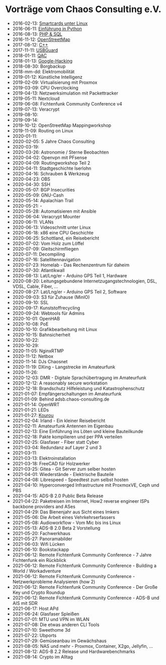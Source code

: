 # Vorträge vom Chaos Consulting e.V.

* 2016-02-13: [Smartcards unter Linux](SmartcardsUnterLinux-20160213/C2IS-Vortrag-SmartcardsUnterLinux.pdf)
* 2016-06-11: [Einführung in Python](EinfuehrungPython-20160611/C2IS-Vortrag-Python.pdf)
* 2016-08-13: [PHP & SQL](PHP_SQL-20160813/vortrag_php_sql.pdf)
* 2016-11-12: [OpenStreetMap](OpenStreetMap-20161112/vortrag_osm.pdf)
* 2017-08-12: [C++](C++-20170812/index.html)
* 2017-11-11: [USBGuard](USBGuard-20171111/USBGuard.pdf)
* 2018-01-11: [QAC](QAC-20180113/index.html)
* 2018-01-13: [Google-Hacking](googlehacking-20180113/googlehacking.pdf)
* 2018-08-30: Borgbackup
* 2018-mm-dd: Elektromobilität
* 2019-01-12: Künstliche Intelligenz
* 2019-02-09: Virtualisierung mit Proxmox
* 2019-03-09: CPU Overclocking
* 2019-04-13: Netzwerksimulation mit Packettracker
* 2019-05-11: Nextcloud
* 2019-06-08: Fichtenfunk Community Conference v4
* 2019-07-13: Veracrypt
* 2019-08-10: 
* 2019-09-14: 
* 2019-10-12: OpenStreetMap Mappingworkshop
* 2019-11-09: Routing on Linux
* 2020-01-11:
* 2020-02-05: 5 Jahre Chaos Consulting
* 2020-03-19: 
* 2020-03-26: Astronomie / Sterne Beobachten
* 2020-04-02: Openvpn mit PFsense
* 2020-04-09: Routingworkshop Teil 2
* 2020-04-11: Stadtgeschichte Iserlohn
* 2020-04-16: Schrauben & Werkzeug
* 2020-04-23: OBS
* 2020-04-30: SSH
* 2020-05-07: BGP Insecurities
* 2020-05-09: GNU-Cash
* 2020-05-14: Apalachian Trail
* 2020-05-21: -
* 2020-05-28: Automatisieren mit Ansible
* 2020-06-04: Veracrypt Mounter
* 2020-06-11: VLANs
* 2020-06-13: Videoschnitt unter Linux
* 2020-06-18: x86 eine CPU Geschichte
* 2020-06-25: Schottland, ein Reisebericht
* 2020-07-02: Vom Holz zum Löffel
* 2020-07-09: Gleitschirmfliegen
* 2020-07-11: Decompiling
* 2020-07-16: Satellitennavigation
* 2020-07-23: Homelab - Das Rechenzentrum für daheim
* 2020-07-30: Atlantikwall
* 2020-08-13: Lat/Lng/er - Arduino GPS Teil 1, Hardware
* 2020-08-20: Leitungsgebundene Internetzugangstechnologien, DSL, VDSL, Cable, Fiber, ...
* 2020-08-27: Lat/Lng/er - Arduino GPS Teil 2, Software
* 2020-09-03: S3 für Zuhause (MinIO)
* 2020-09-10: SSL
* 2020-09-17: Kunststoffrecycling
* 2020-09-24: Webtools für Admins
* 2020-10-01: OpenHAB
* 2020-10-08: PoE
* 2020-10-10: Grafikbearbeitung mit Linux
* 2020-10-15: Bahnsicherheit
* 2020-10-22: 
* 2020-10-29: 
* 2020-11-05: NginxRTMP
* 2020-11-12: Netbox
* 2020-11-14: DJs Chaosnet
* 2020-11-19: DXing - Langstrecke im Amateurfunk
* 2020-11-26:
* 2020-12-03: DMR - Digitale Sprachübertragung im Amateurfunk
* 2020-12-12: A reasonably secure workstation
* 2020-12-18: Brandschutz Hilfeleistung und Katastrophenschutz
* 2021-01-07: Empfängerschaltungen im Amateurfunk
* 2021-01-09: Behind adsb.chaos-consulting.de
* 2021-01-14: OpenWRT
* 2021-01-21: LEDs
* 2021-01-27: [Kourou](https://github.com/jjx-/kourou)
* 2021-02-04: Irland - Ein kleiner Reisebericht
* 2021-02-11: Amateurfunk Antennen im Eigenbau
* 2021-02-13: Eine Einführung ins Löten und kleine Bauteilkunde
* 2021-02-18: Pakte kompilieren und per PPA verteilen
* 2021-02-25: Glasfaser - Fiber statt Cyber
* 2021-03-04: Redundanz auf Layer 2 und 3
* 2021-03-11:
* 2021-03-13: Elektroinstallation
* 2021-03-18: FreeCAD für Holzwerker
* 2021-03-25: Gitea - Git Server zum selber hosten
* 2021-04-01: Wiederstände - Elektrische Bauteile
* 2021-04-08: Librespeed - Speedtest zum selbst hosten
* 2021-04-10: Hyperconverged Infrastructure mit ProxmoxVE, Ceph und PBS
* 2021-04-15: ADS-B 2.0 Public Beta Release
* 2021-04-22: Paketreisen im Internet, How2 reverse engineer ISPs backbone providers and ASes
* 2021-04-29: Das Bienenjahr aus Sicht eines Imkers
* 2021-05-06: Die Arbeit eines Vehrkehrserfassers
* 2021-05-08: Audioworkflow - Vom Mic bis ins Linux
* 2021-05-13: ADS-B 2.0 Beta 2 Vorstellung
* 2021-05-20: Fachwerkhaus
* 2021-05-27: Panoramabilder
* 2021-06-03: Wifi Lücken
* 2021-06-10: Bookstackapp
* 2021-06-12: Remote Fichtenfunk Community Conference - 7 Jahre Fichtenfunk ein Rückblick
* 2021-06-12: Remote Fichtenfunk Community Conference - Building a World / Workadventure
* 2021-06-12: Remote Fichtenfunk Community Conference - Netzwerkprobleme Analysieren (how 2)
* 2021-06-12: Remote Fichtenfunk Community Conference - Der Große Key und Crypto Roundup
* 2021-06-12: Remote Fichtenfunk Community Conference - ADS-B und AIS mit SDR
* 2021-06-17: Host APd
* 2021-06-24: Glasfaser Spleißen
* 2021-07-01: MTU und VPN im WLAN
* 2021-07-08: Die etwas anderen CLI Tools
* 2021-07-10: Sweethome 3d
* 2021-07-22: Ubports
* 2021-07-29: Gemüseanbau im Gewächshaus
* 2021-08-05: NAS und mehr - Proxmox, Container, X2go, Jellyfin, ...
* 2021-08-12: ADS-B 2.2 Release und Hardwarebenchmarks
* 2021-08-14: Crypto im Alltag
